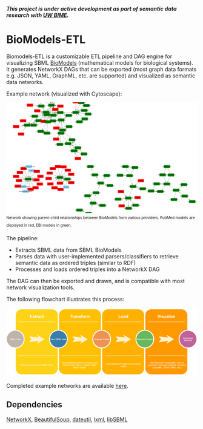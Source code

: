 
_**This project is under active development as part of semantic data research with
[UW BIME](http://bime.uw.edu/).**_

# BioModels-ETL

Biomodels-ETL is a customizable ETL pipeline and DAG engine for visualizing SBML 
[BioModels](https://www.ebi.ac.uk/biomodels/) (mathematical models for biological systems). 
It generates NetworkX DAGs that can be exported (most graph data formats e.g. JSON, YAML, GraphML, etc. are supported) and visualized as semantic data networks.

Example network (visualized with Cytoscape):


![](BioModelsETL/docs/images/derived_model_graph.png)
<sub><sup>
Network showing parent-child relationships between BioModels from various providers.
PubMed models are displayed in red, EBI models in green.
</sup></sub>

The pipeline:
- Extracts SBML data from SBML BioModels
- Parses data with user-implemented parsers/classifiers to retrieve semantic data as 
ordered triples (similar to RDF)
- Processes and loads ordered triples into a NetworkX DAG

The DAG can then be exported and drawn, and is compatible with most
network visualization tools.

The following flowchart illustrates this process:

![](BioModelsETL/docs/images/etl-flowchart.png)

Completed example networks are available [here](BioModelsETL/graphs).

## Dependencies

[NetworkX](https://networkx.github.io/), [BeautifulSoup](https://pypi.org/project/beautifulsoup4/), 
[dateutil](https://github.com/dateutil/dateutil), [lxml](https://github.com/lxml/lxml),
[libSBML](https://github.com/opencor/libsbml)
